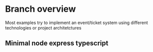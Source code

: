 # Branch overview

Most examples try to implement an event/ticket system using different
technologies or project architetctures

## Minimal node express typescript
